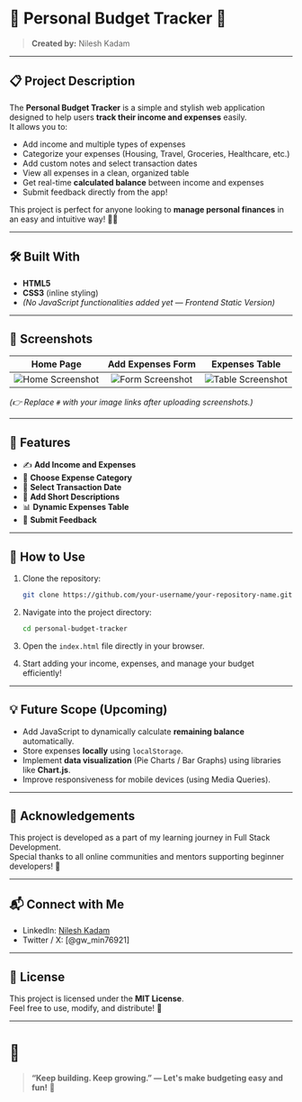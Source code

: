 
# 📒 Personal Budget Tracker 💸

> **Created by:** Nilesh Kadam

---

## 📋 Project Description

The **Personal Budget Tracker** is a simple and stylish web application designed to help users **track their income and expenses** easily.  
It allows you to:

- Add income and multiple types of expenses
- Categorize your expenses (Housing, Travel, Groceries, Healthcare, etc.)
- Add custom notes and select transaction dates
- View all expenses in a clean, organized table
- Get real-time **calculated balance** between income and expenses
- Submit feedback directly from the app!

This project is perfect for anyone looking to **manage personal finances** in an easy and intuitive way! 🧾✨

---

## 🛠️ Built With

- **HTML5**
- **CSS3** (inline styling)
- *(No JavaScript functionalities added yet — Frontend Static Version)*

---

## 📸 Screenshots

| Home Page | Add Expenses Form | Expenses Table |
|:---------:|:-----------------:|:--------------:|
| ![Home Screenshot](#) | ![Form Screenshot](#) | ![Table Screenshot](#) |

*(👉 Replace `#` with your image links after uploading screenshots.)*

---

## 🎯 Features

- ✍️ **Add Income and Expenses**
- 📂 **Choose Expense Category**
- 📅 **Select Transaction Date**
- 📝 **Add Short Descriptions**
- 📊 **Dynamic Expenses Table**
- 💬 **Submit Feedback**

---

## 🚀 How to Use

1. Clone the repository:
   ```bash
   git clone https://github.com/your-username/your-repository-name.git
   ```

2. Navigate into the project directory:
   ```bash
   cd personal-budget-tracker
   ```

3. Open the `index.html` file directly in your browser.

4. Start adding your income, expenses, and manage your budget efficiently!

---

## 💡 Future Scope (Upcoming)

- Add JavaScript to dynamically calculate **remaining balance** automatically.
- Store expenses **locally** using `localStorage`.
- Implement **data visualization** (Pie Charts / Bar Graphs) using libraries like **Chart.js**.
- Improve responsiveness for mobile devices (using Media Queries).

---

## 🙏 Acknowledgements

This project is developed as a part of my learning journey in Full Stack Development.  
Special thanks to all online communities and mentors supporting beginner developers! 💖

---

## 📬 Connect with Me

- LinkedIn: [Nilesh Kadam](www.linkedin.com/in/nilesh-kadam-07830522)
- Twitter / X: [@gw_min76921]

---

## 📜 License

This project is licensed under the **MIT License**.  
Feel free to use, modify, and distribute! 🚀

---

# 🏁

> **“Keep building. Keep growing.” — Let's make budgeting easy and fun!** 🎉
